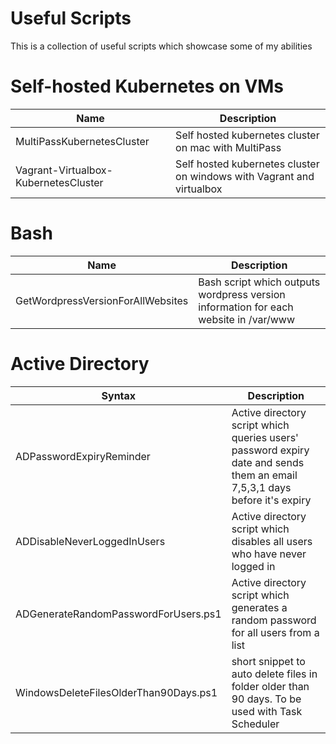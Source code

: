 
# Useful Scripts
This is a collection of useful scripts which showcase some of my abilities 

# Self-hosted Kubernetes on VMs
| Name      | Description |
| ----------- | ----------- |
| MultiPassKubernetesCluster | Self hosted kubernetes cluster on mac with MultiPass |
| Vagrant-Virtualbox-KubernetesCluster | Self hosted kubernetes cluster on windows with Vagrant and virtualbox |

# Bash
| Name      | Description |
| ----------- | ----------- |
| GetWordpressVersionForAllWebsites | Bash script which outputs wordpress version information for each website in /var/www |

# Active Directory
| Syntax      | Description |
| ----------- | ----------- |
| ADPasswordExpiryReminder | Active directory script which queries users' password expiry date and sends them an email 7,5,3,1 days before it's expiry |
| ADDisableNeverLoggedInUsers | Active directory script which disables all users who have never logged in |
| ADGenerateRandomPasswordForUsers.ps1 | Active directory script which generates a random password for all users from a list |
| WindowsDeleteFilesOlderThan90Days.ps1 | short snippet to auto delete files in folder older than 90 days. To be used with Task Scheduler |



